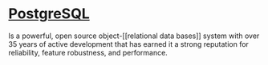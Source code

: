 # [PostgreSQL](https://www.postgresql.org/)

Is a powerful, open source object-[[relational data bases]] system with over 35 years of active development that has earned it a strong reputation for reliability, feature robustness, and performance.